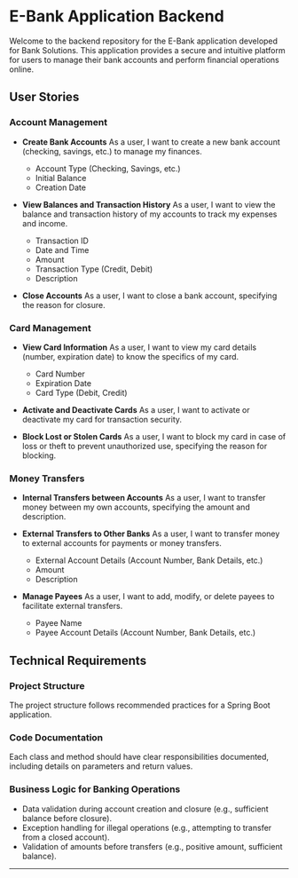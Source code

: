 # E-Bank Application Backend

Welcome to the backend repository for the E-Bank application developed for Bank Solutions. This application provides a secure and intuitive platform for users to manage their bank accounts and perform financial operations online.

## User Stories

### Account Management

- **Create Bank Accounts**
  As a user, I want to create a new bank account (checking, savings, etc.) to manage my finances.
  - Account Type (Checking, Savings, etc.)
  - Initial Balance
  - Creation Date

- **View Balances and Transaction History**
  As a user, I want to view the balance and transaction history of my accounts to track my expenses and income.
  - Transaction ID
  - Date and Time
  - Amount
  - Transaction Type (Credit, Debit)
  - Description

- **Close Accounts**
  As a user, I want to close a bank account, specifying the reason for closure.

### Card Management

- **View Card Information**
  As a user, I want to view my card details (number, expiration date) to know the specifics of my card.
  - Card Number
  - Expiration Date
  - Card Type (Debit, Credit)

- **Activate and Deactivate Cards**
  As a user, I want to activate or deactivate my card for transaction security.

- **Block Lost or Stolen Cards**
  As a user, I want to block my card in case of loss or theft to prevent unauthorized use, specifying the reason for blocking.

### Money Transfers

- **Internal Transfers between Accounts**
  As a user, I want to transfer money between my own accounts, specifying the amount and description.

- **External Transfers to Other Banks**
  As a user, I want to transfer money to external accounts for payments or money transfers.
  - External Account Details (Account Number, Bank Details, etc.)
  - Amount
  - Description

- **Manage Payees**
  As a user, I want to add, modify, or delete payees to facilitate external transfers.
  - Payee Name
  - Payee Account Details (Account Number, Bank Details, etc.)

## Technical Requirements

### Project Structure

The project structure follows recommended practices for a Spring Boot application.

### Code Documentation

Each class and method should have clear responsibilities documented, including details on parameters and return values.

### Business Logic for Banking Operations

- Data validation during account creation and closure (e.g., sufficient balance before closure).
- Exception handling for illegal operations (e.g., attempting to transfer from a closed account).
- Validation of amounts before transfers (e.g., positive amount, sufficient balance).

---


